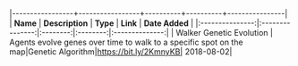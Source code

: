 |-----------------+-----------------+----------+----------+----------------|
|     __Name__    | __Description__ | __Type__ | __Link__ | __Date Added__ |
|:---------------:|:---------------:|:--------:|:--------:|:--------------:|
| Walker Genetic Evolution | Agents evolve genes over time to walk to a specific spot on the map|Genetic Algorithm|https://bit.ly/2KmnyKB| 2018-08-02|
